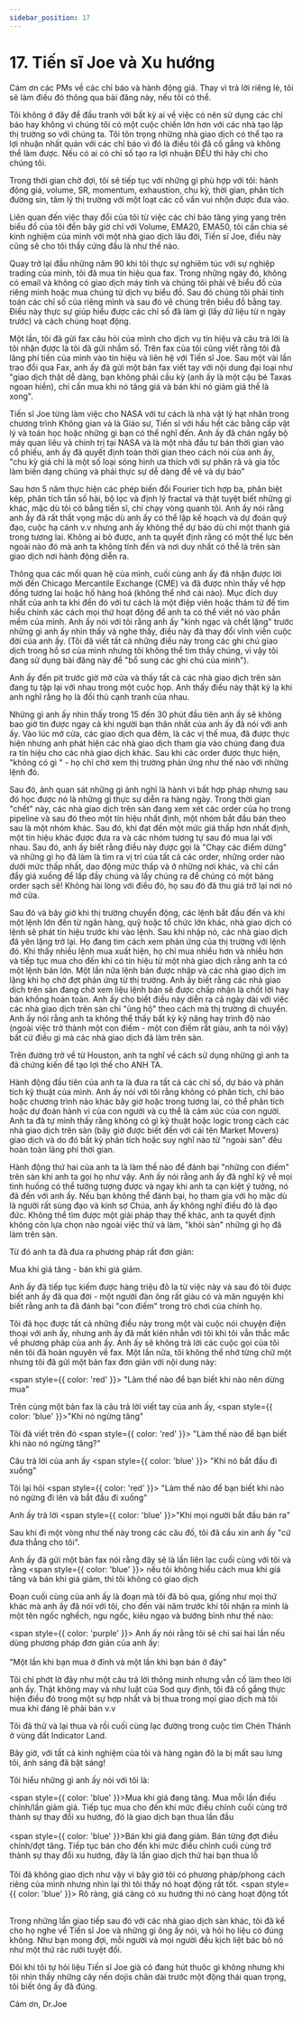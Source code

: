 ```yaml
---
sidebar_position: 17
---
```

# 17. Tiến sĩ Joe và Xu hướng
Cám ơn các PMs về các chỉ báo và hành động giá. Thay vì trả lời riêng lẻ, tôi sẽ làm điều đó thông qua bài đăng này, nếu tôi có thể.

Tôi không ở đây để đấu tranh với bất kỳ ai về việc có nên sử dụng các chỉ báo hay không vì chúng tôi có một cuộc chiến lớn hơn với các nhà tạo lập thị trường so với chúng ta. Tôi tôn trọng những nhà giao dịch có thể tạo ra lợi nhuận nhất quán với các chỉ báo vì đó là điều tôi đã cố gắng và không thể làm được. Nếu có ai có chỉ số tạo ra lợi nhuận ĐỀU thì hãy chỉ cho chúng tôi.

Trong thời gian chờ đợi, tôi sẽ tiếp tục với những gì phù hợp với tôi: hành động giá, volume, SR, momentum, exhaustion, chu kỳ, thời gian, phân tích đường sin, tâm lý thị trường với một loạt các cố vấn vui nhộn được đưa vào.

Liên quan đến việc thay đổi của tôi từ việc các chỉ báo tăng ying yang trên biểu đồ của tôi đến bây giờ chỉ với Volume, EMA20, EMA50, tôi cần chia sẻ kinh nghiệm của mình với một nhà giao dịch lâu đời, Tiến sĩ Joe, điều này cũng sẽ cho tôi thấy cứng đầu là như thế nào.

Quay trở lại đầu những năm 90 khi tôi thực sự nghiêm túc với sự nghiệp trading của mình, tôi đã mua tín hiệu qua fax. Trong những ngày đó, không có email và không có giao dịch máy tính và chúng tôi phải vẽ biểu đồ của riêng mình hoặc mua chúng từ dịch vụ biểu đồ. Sau đó chúng tôi phải tính toán các chỉ số của riêng mình và sau đó vẽ chúng trên biểu đồ bằng tay. Điều này thực sự giúp hiểu được các chỉ số đã làm gì (lấy dữ liệu từ n ngày trước) và cách chúng hoạt động.

Một lần, tôi đã gửi fax câu hỏi của mình cho dịch vụ tín hiệu và câu trả lời là tôi nhận được là tôi đã gửi nhầm số. Trên fax của tôi cũng viết rằng tôi đã lãng phí tiền của mình vào tín hiệu và liên hệ với Tiến sĩ Joe. Sau một vài lần trao đổi qua Fax, anh ấy đã gửi một bản fax viết tay với nội dung đại loại như "giao dịch thật dễ dàng, bạn không phải cầu kỳ (anh ấy là một cậu bé Taxas ngoan hiền), chỉ cần mua khi nó tăng giá và bán khi nó giảm giá thế là xong".

Tiến sĩ Joe từng làm việc cho NASA với tư cách là nhà vật lý hạt nhân trong chương trình Không gian và là Giáo sư, Tiến sĩ với hầu hết các bằng cấp vật lý và toán học hoặc những gì bạn có thể nghĩ đến. Anh ấy đã chán ngấy bộ máy quan liêu và chính trị tại NASA và là một nhà đầu tư bán thời gian vào cổ phiếu, anh ấy đã quyết định toàn thời gian theo cách nói của anh ấy, "chu kỳ giá chỉ là một số loại sóng hình ưa thích với sự phân rã và gia tốc làm biến dạng chúng và phải thực sự dễ dàng để vẽ và dự báo"

Sau hơn 5 năm thực hiện các phép biến đổi Fourier tích hợp ba, phân biệt kép, phân tích tần số hài, bộ lọc và định lý fractal và thật tuyệt biết những gì khác, mặc dù tôi có bằng tiến sĩ, chỉ chạy vòng quanh tôi. Anh ấy nói rằng anh ấy đã rất thất vọng mặc dù anh ấy có thể lập kế hoạch và dự đoán quỹ đạo, cuộc hạ cánh v.v nhưng anh ấy không thể dự báo dù chỉ một thanh giá trong tương lai. Không ai bỏ được, anh ta quyết định rằng có một thế lực bên ngoài nào đó mà anh ta không tính đến và nơi duy nhất có thể là trên sàn giao dịch nơi hành động diễn ra.

Thông qua các mối quan hệ của mình, cuối cùng anh ấy đã nhận được lời mời đến Chicago Mercantile Exchange (CME) và đã được nhìn thấy về hợp đồng tương lai hoặc hố hàng hoá (không thể nhớ cái nào). Mục đích duy nhất của anh ta khi đến đó với tư cách là một điệp viên hoặc thám tử để tìm hiểu chính xác cách mọi thứ hoạt động để anh ta có thể viết nó vào phần mềm của mình. Anh ấy nói với tôi rằng anh ấy "kinh ngạc và chết lặng" trước những gì anh ấy nhìn thấy và nghe thấy, điều này đã thay đổi vĩnh viễn cuộc đời của anh ấy. (Tôi đã viết tất cả những điều này trong các ghi chú giao dịch trong hồ sơ của mình nhưng tôi không thể tìm thấy chúng, vì vậy tôi đang sử dụng bài đăng này để "bổ sung các ghi chú của mình").

Anh ấy đến pit trước giờ mở cửa và thấy tất cả các nhà giao dịch trên sàn đang tụ tập lại với nhau trong một cuộc họp. Anh thấy điều này thật kỳ lạ khi anh nghĩ rằng họ là đối thủ cạnh tranh của nhau.

Những gì anh ấy nhìn thấy trong 15 đến 30 phút đầu tiên anh ấy sẽ không bao giờ tin được ngay cả khi người bạn thân nhất của anh ấy đã nói với anh ấy. Vào lúc mở cửa, các giao dịch qua đêm, là các vị thế mua, đã được thực hiện nhưng anh phát hiện các nhà giao dịch tham gia vào chúng đang đưa ra tín hiệu cho các nhà giao dịch khác. Sau khi các order được thực hiện, "không có gì " - họ chỉ chờ xem thị trường phản ứng như thế nào với những lệnh đó.

Sau đó, ảnh quan sát những gì ảnh nghĩ là hành vi bất hợp pháp nhưng sau đó học được nó là những gì thực sự diễn ra hàng ngày. Trong thời gian "chết" này, các nhà giao dịch trên sàn đang xem xét các order của họ trong pipeline và sau đó theo một tín hiệu nhất định, một nhóm bắt đầu bán theo sau là một nhóm khác. Sau đó, khi đạt đến một mức giá thấp hơn nhất định, một tín hiệu khác được đưa ra và các nhóm tương tự sau đó mua lại với nhau. Sau đó, anh ấy biết rằng điều này được gọi là "Chạy các điểm dừng" và những gì họ đã làm là tìm ra vị trí của tất cả các order, những order nào dưới mức thấp nhất, dao động mức thấp và ở những nơi khác, và chỉ cần đẩy giá xuống để lấp đầy chúng và lấy chúng ra để chúng có một bảng order sạch sẽ! Không hài lòng với điều đó, họ sau đó đã thu giá trở lại nơi nó mở cửa.

Sau đó và bây giờ khi thị trường chuyển động, các lệnh bắt đầu đến và khi một lệnh lớn đến từ ngân hàng, quỹ hoặc tổ chức lớn khác, nhà giao dịch có lệnh sẽ phát tín hiệu trước khi vào lệnh. Sau khi nhập nó, các nhà giao dịch đã yên lặng trở lại. Họ đang tìm cách xem phản ứng của thị trường với lệnh đó. Khi thấy nhiều lệnh mua xuất hiện, họ chỉ mua nhiều hơn và nhiều hơn và tiếp tục mua cho đến khi có tín hiệu từ một nhà giao dịch rằng anh ta có một lệnh bán lớn. Một lần nữa lệnh bán được nhập và các nhà giao dịch im lặng khi họ chờ đợt phản ứng từ thị trường. Anh ấy biết rằng các nhà giao dịch trên sàn đang chờ xem liệu lệnh bán sẽ được chấp nhận là chốt lời hay bán khống hoàn toàn. Anh ấy cho biết điều này diễn ra cả ngày dài với việc các nhà giao dịch trên sàn chỉ "ủng hộ" theo cách mà thị trường di chuyển. Anh ấy nói rằng anh ta không thể thấy bất kỳ kỹ năng hay trình độ nào (ngoài việc trở thành một con điếm - một con điếm rất giàu, anh ta nói vậy) bất cứ điều gì mà các nhà giao dịch đã làm trên sàn.

Trên đường trở về từ Houston, anh ta nghĩ về cách sử dụng những gì anh ta đã chứng kiến để tạo lợi thế cho ANH TA.

Hành động đầu tiên của anh ta là đưa ra tất cả các chỉ số, dự báo và phân tích kỹ thuật của mình. Anh ấy nói với tôi rằng không có phân tích, chỉ báo hoặc chương trình nào khác bây giờ hoặc trong tương lai, có thể phân tích hoặc dự đoán hành vi của con người và cụ thể là cảm xúc của con người. Anh ta đã tự mình thấy rằng không có gì kỹ thuật hoặc logic trong cách các nhà giao dịch trên sàn (bây giờ được biết đến với cái tên Market Movers)  giao dịch và do đó bất kỳ phân tích hoặc suy nghĩ nào từ "ngoài sàn" đều hoàn toàn lãng phí thời gian.

Hành động thứ hai của anh ta là làm thế nào để đánh bại "những con điếm" trên sàn khi anh ta gọi họ như vậy. Anh ấy nói rằng anh ấy đã nghĩ kỹ về mọi tình huống có thể tưởng tượng được và ngay khi anh ta cạn kiệt ý tưởng, nó đã đến với anh ấy. Nếu bạn không thể đánh bại, họ tham gia với họ mặc dù là người rất sùng đạo và kính sợ Chúa, anh ấy không nghĩ điều đó là đạo đức. Không thể tìm được một giải pháp thay thế khác, anh ta quyết định không còn lựa chọn nào ngoài việc thử và làm, "khỏi sàn" những gì họ đã làm trên sàn.

Từ đó anh ta đã đưa ra phương pháp rất đơn giản:

Mua khi giá tăng - bán khi giá giảm.

Anh ấy đã tiếp tục kiếm được hàng triệu đô la từ việc này và sau đó tôi được biết anh ấy đã qua đời - một người đàn ông rất giàu có và mãn nguyện khi biết rằng anh ta đã đánh bại "con điếm" trong trò chơi của chính họ.

Tôi đã học được tất cả những điều này trong một vài cuộc nói chuyện điện thoại với anh ấy, nhưng anh ấy đã mất kiên nhẫn với tôi khi tôi vẫn thắc mắc về phương pháp của anh ấy. Anh ấy sẽ không trả lời các cuộc gọi của tôi nên tôi đã hoàn nguyên về fax. Một lần nữa, tôi không thể nhớ từng chữ một nhưng tôi đã gửi một bản fax đơn giản với nội dung này:

<span style={{ color: 'red' }}> "Làm thế nào để bạn biết khi nào nên dừng mua"</span>

Trên cùng một bản fax là câu trả lời viết tay của anh ấy, <span style={{ color: 'blue' }}>"Khi nó ngừng tăng" </span>

Tôi đã viết trên đó <span style={{ color: 'red' }}> "Làm thế nào để bạn biết khi nào nó ngừng tăng?"</span>

Câu trả lời của anh ấy <span style={{ color: 'blue' }}> "Khi nó bắt đầu đi xuống" </span>

Tôi lại hỏi <span style={{ color: 'red' }}> "Làm thế nào để bạn biết khi nào nó ngừng đi lên và bắt đầu đi xuống"</span>

Anh ấy trả lời <span style={{ color: 'blue' }}>"Khi mọi người bắt đầu bán ra" </span>

Sau khi đi một vòng như thế này trong các câu đố, tôi đã cầu xin anh ấy "cứ đưa thẳng cho tôi".

Anh ấy đã gửi một bản fax nói rằng đây sẽ là lần liên lạc cuối cùng với tôi và rằng <span style={{ color: 'blue' }}> nếu tôi không hiểu cách mua khi giá tăng và bán khi giá giảm, thì tôi không có giao dịch </span>

Đoạn cuối cùng của anh ấy là đoạn mà tôi đã bỏ qua, giống như mọi thứ khác mà anh ấy đã nói với tôi, cho đến vài năm trước khi tôi nhận ra mình là một tên ngốc nghếch, ngu ngốc, kiêu ngạo và bướng bỉnh như thế nào:

<span style={{ color: 'purple' }}> Anh ấy nói rằng tôi sẽ chỉ sai hai lần nếu dùng phương pháp đơn giản của anh ấy:
<br></br>
"Một lần khi bạn mua ở đỉnh và một lần khi bạn bán ở đáy"</span>


Tôi chỉ phớt lờ đây như một câu trả lời thông minh nhưng vẫn cố làm theo lời anh ấy. Thật không may và như luật của Sod quy định, tôi đã cố gắng thực hiện điều đó trong một sự hợp nhất và bị thua trong mọi giao dịch mà tôi mua khi đáng lẽ phải bán v.v

Tôi đã thử và lại thua và rồi cuối cùng lạc đường trong cuộc tìm Chén Thánh ở vùng đất Indicator Land.

Bây giờ, với tất cả kinh nghiệm của tôi và hàng ngàn đô la bị mất sau lưng tôi, ánh sáng đã bật sáng!

Tôi hiểu những gì anh ấy nói với tôi là:

<span style={{ color: 'blue' }}>Mua khi giá đang tăng. Mua mỗi lần điều chỉnh/lần giảm giá. Tiếp tục mua cho đến khi mức điều chỉnh cuối cùng trở thành sự thay đổi xu hướng, đó là giao dịch bạn thua lần đầu </span>
<br></br>
<span style={{ color: 'blue' }}>Bán khi giá đang giảm. Bán từng đợt điều chỉnh/đợt tăng. Tiếp tục bán cho đến khi mức điều chỉnh cuối cùng trở thành sự thay đổi xu hướng, đây là lần giao dịch thứ hai bạn thua lỗ</span>
<br></br>
Tôi đã không giao dịch như vậy vì bây giờ tôi có phương pháp/phong cách riêng của mình nhưng nhìn lại thì tôi thấy nó hoạt động rất tốt.
<span style={{ color: 'blue' }}> Rõ ràng, giá càng có xu hướng thì nó càng hoạt động tốt </span>
<br></br>

Trong những lần giao tiếp sau đó với các nhà giao dịch sàn khác, tôi đã kể cho họ nghe về Tiến sĩ Joe và những gì ông ấy nói, và hỏi họ liệu có đúng không. Như bạn mong đợi, mỗi người và mọi người đều kịch liệt bác bỏ nó như một thứ rác rưởi tuyệt đối.

Đôi khi tôi tự hỏi liệu Tiến sĩ Joe già có đang hút thuôc gì không nhưng khi tôi nhìn thấy những cây nến dojis chân dài trước một động thái quan trọng, tôi biết ông ấy đã đúng.

Cám ơn, Dr.Joe
